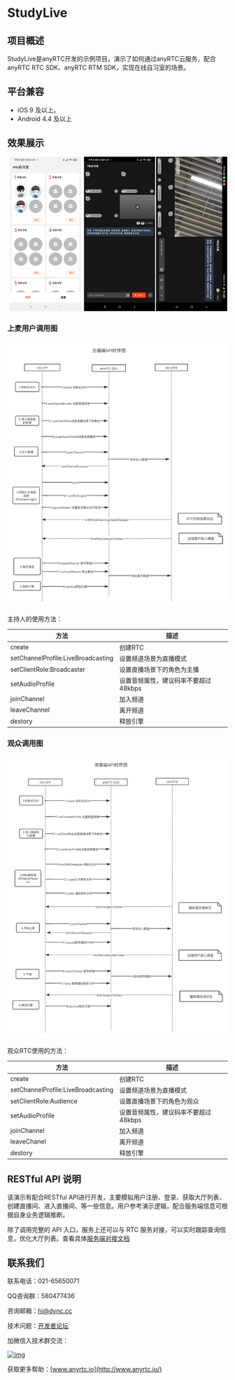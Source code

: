 # StudyLive
## 项目概述

StudyLive是anyRTC开发的示例项目，演示了如何通过anyRTC云服务，配合anyRTC RTC SDK、anyRTC RTM SDK，实现在线自习室的场景。

## 平台兼容

- iOS 9 及以上。
- Android 4.4 及以上

## 效果展示

![1](https://github.com/anyRTC-UseCase/StudyLive/blob/master/E322FC4A-3607-4DBB-81C4-8D9D6C1653F4.png)

### 上麦用户调用图

![host](https://github.com/anyRTC-UseCase/VideoLive/blob/main/host.png)

主持人的使用方法：

| 方法                               | 描述                                 |
| ---------------------------------- | ------------------------------------ |
| create                             | 创建RTC                              |
| setChannelProfile:LiveBroadcasting | 设置频道场景为直播模式               |
| setClientRole:Broadcaster          | 设置直播场景下的角色为主播           |
| setAudioProfile                    | 设置音频属性，建议码率不要超过48kbps |
| joinChannel                        | 加入频道                             |
| leaveChannel                       | 离开频道                             |
| destory                            | 释放引擎                             |

### 观众调用图

![audience](https://github.com/anyRTC-UseCase/VideoLive/blob/main/audience.png)

观众RTC使用的方法：

| 方法                               | 描述                                 |
| ---------------------------------- | ------------------------------------ |
| create                             | 创建RTC                              |
| setChannelProfile:LiveBroadcasting | 设置频道场景为直播模式               |
| setClientRole:Audience             | 设置直播场景下的角色为观众           |
| setAudioProfile                    | 设置音频属性，建议码率不要超过48kbps |
| joinChannel                        | 加入频道                             |
| leaveChanel                        | 离开频道                             |
| destory                            | 释放引擎                             |

## RESTful API 说明

该演示有配合RESTful API进行开发，主要模拟用户注册、登录、获取大厅列表、创建直播间、进入直播间、等一些信息。用户参考演示逻辑，配合服务端信息可根据自身业务逻辑推断。

除了调用完整的 API 入口，服务上还可以与 RTC 服务对接，可以实时跟踪查询信息，优化大厅列表。查看具体[服务端对接文档](https://docs.anyrtc.io/cn/Live/serverapi/ncs_eventtype#实时通信)

## 联系我们

联系电话：021-65650071

QQ咨询群：580477436

咨询邮箱：[hi@dync.cc](mailto:hi@dync.cc)

技术问题：[开发者论坛](https://bbs.anyrtc.io/)

加微信入技术群交流：

[![img](https://camo.githubusercontent.com/141871dd04eb0adc5fb006cbf53e2b952b50f2340ffb56350794cd90770f4fc7/68747470733a2f2f696d672d626c6f672e6373646e696d672e636e2f32303231303332343231353934313538382e706e67)](https://camo.githubusercontent.com/141871dd04eb0adc5fb006cbf53e2b952b50f2340ffb56350794cd90770f4fc7/68747470733a2f2f696d672d626c6f672e6373646e696d672e636e2f32303231303332343231353934313538382e706e67)

获取更多帮助：[www.anyrtc.io](http://www.anyrtc.io/)
